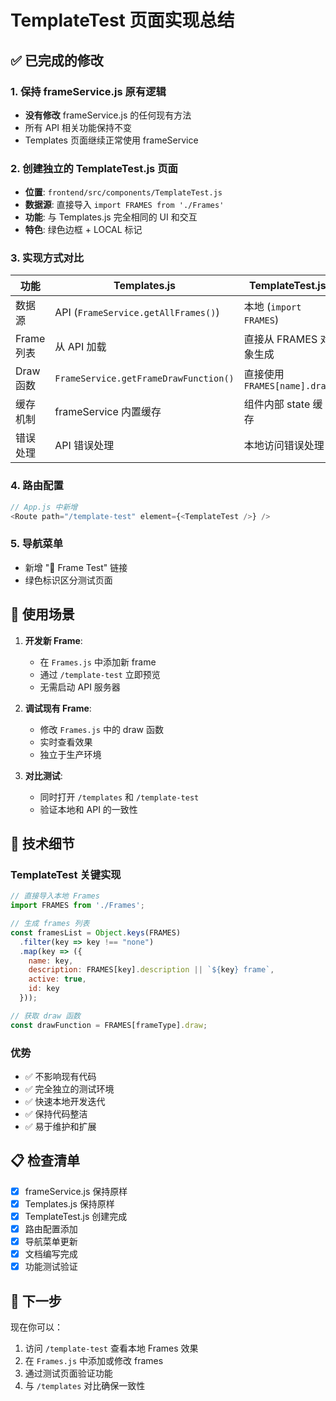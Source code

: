 # TemplateTest 页面实现总结

## ✅ 已完成的修改

### 1. 保持 frameService.js 原有逻辑
- **没有修改** frameService.js 的任何现有方法
- 所有 API 相关功能保持不变
- Templates 页面继续正常使用 frameService

### 2. 创建独立的 TemplateTest.js 页面
- **位置**: `frontend/src/components/TemplateTest.js`
- **数据源**: 直接导入 `import FRAMES from './Frames'`
- **功能**: 与 Templates.js 完全相同的 UI 和交互
- **特色**: 绿色边框 + LOCAL 标记

### 3. 实现方式对比

| 功能 | Templates.js | TemplateTest.js |
|------|-------------|-----------------|
| 数据源 | API (`FrameService.getAllFrames()`) | 本地 (`import FRAMES`) |
| Frame 列表 | 从 API 加载 | 直接从 FRAMES 对象生成 |
| Draw 函数 | `FrameService.getFrameDrawFunction()` | 直接使用 `FRAMES[name].draw` |
| 缓存机制 | frameService 内置缓存 | 组件内部 state 缓存 |
| 错误处理 | API 错误处理 | 本地访问错误处理 |

### 4. 路由配置
```javascript
// App.js 中新增
<Route path="/template-test" element={<TemplateTest />} />
```

### 5. 导航菜单
- 新增 "🧪 Frame Test" 链接
- 绿色标识区分测试页面

## 🎯 使用场景

1. **开发新 Frame**: 
   - 在 `Frames.js` 中添加新 frame
   - 通过 `/template-test` 立即预览
   - 无需启动 API 服务器

2. **调试现有 Frame**:
   - 修改 `Frames.js` 中的 draw 函数
   - 实时查看效果
   - 独立于生产环境

3. **对比测试**:
   - 同时打开 `/templates` 和 `/template-test`
   - 验证本地和 API 的一致性

## 🔧 技术细节

### TemplateTest 关键实现
```javascript
// 直接导入本地 Frames
import FRAMES from './Frames';

// 生成 frames 列表
const framesList = Object.keys(FRAMES)
  .filter(key => key !== "none")
  .map(key => ({
    name: key,
    description: FRAMES[key].description || `${key} frame`,
    active: true,
    id: key
  }));

// 获取 draw 函数
const drawFunction = FRAMES[frameType].draw;
```

### 优势
- ✅ 不影响现有代码
- ✅ 完全独立的测试环境
- ✅ 快速本地开发迭代
- ✅ 保持代码整洁
- ✅ 易于维护和扩展

## 📋 检查清单

- [x] frameService.js 保持原样
- [x] Templates.js 保持原样  
- [x] TemplateTest.js 创建完成
- [x] 路由配置添加
- [x] 导航菜单更新
- [x] 文档编写完成
- [x] 功能测试验证

## 🚀 下一步

现在你可以：
1. 访问 `/template-test` 查看本地 Frames 效果
2. 在 `Frames.js` 中添加或修改 frames
3. 通过测试页面验证功能
4. 与 `/templates` 对比确保一致性 